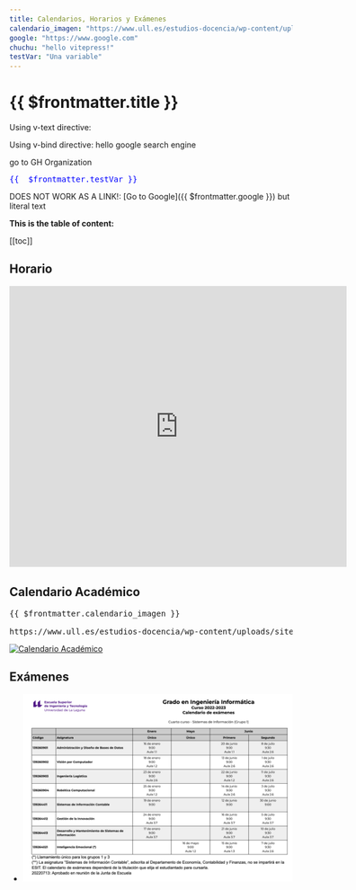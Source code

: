 ```yaml
---
title: Calendarios, Horarios y Exámenes
calendario_imagen: "https://www.ull.es/estudios-docencia/wp-content/uploads/sites/7/2022/06/280882943_10158680089571099_2231918960816456383_n.jpg"
google: "https://www.google.com"
chuchu: "hello vitepress!"
testVar: "Una variable"
---
```

<script setup>
import { PLinfo } from './plinfo'
</script>

# {{ $frontmatter.title }}

<p>
Using v-text directive: <span v-text="$frontmatter.chuchu"></span>
</p>

<p>Using v-bind directive: <a :href="$frontmatter.google">hello google search engine</a></p>


<a :href="PLinfo.organization.url">
  go to GH Organization <span v-html="PLinfo.organization.name"></span>
</a>

<!-- does not work
<a :href="PLinfo.organization.url">{{PLinfo.organization.name}}</span></a>
-->

<pre style="color: blue">
{{  $frontmatter.testVar }}
</pre>

<!--
<span v-once>This will never change: {{ $frontmatter.msg }}</span>

{{ $frontmatter.chuchu }}
-->

DOES NOT WORK AS A LINK!: [Go to Google]({{ $frontmatter.google }}) but literal text

**This is the table of content:**

[[toc]]

<!--
::: v-pre
A html link <a href="{{ $frontmatter.testVar }}">an html link to google</a>
:::
-->

## Horario

<iframe 
src="https://calendar.google.com/calendar/b/2/embed?mode=WEEK&amp;height=500&amp;wkst=2&amp;hl=es&amp;bgcolor=%23cc33cc&amp;src=ull.edu.es_8hcqtfr5u2h3o1v2smnmcqqu50%40group.calendar.google.com&amp;color=%238C500B&amp;ctz=Atlantic%2FCanary" 
style="border-width:0" 
width="600" 
height="500" 
frameborder="0" 
scrolling="yes">
</iframe>

## Calendario Académico

<pre>
{{ $frontmatter.calendario_imagen }}

https://www.ull.es/estudios-docencia/wp-content/uploads/sites/7/2022/06/280882943_10158680089571099_2231918960816456383_n.jpg
</pre>

[![Calendario Académico](https://www.ull.es/estudios-docencia/wp-content/uploads/sites/7/2022/06/280882943_10158680089571099_2231918960816456383_n.jpg)](https://www.ull.es/estudios-docencia/calendario-academico/)

## Exámenes

* [![](/assets/images/examenes-dmsi.png)](https://www.ull.es/grados/ingenieria-informatica/informacion-academica/horarios-y-calendario-examenes/) 


